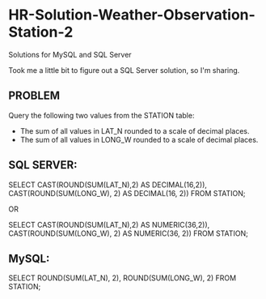 # HR-Solution-Weather-Observation-Station-2
Solutions for MySQL and SQL Server

Took me a little bit to figure out a SQL Server solution, so I'm sharing.

## PROBLEM
Query the following two values from the STATION table:

- The sum of all values in LAT_N rounded to a scale of 
decimal places.
- The sum of all values in LONG_W rounded to a scale of
decimal places.

## SQL SERVER:
SELECT CAST(ROUND(SUM(LAT_N),2) AS DECIMAL(16,2)), CAST(ROUND(SUM(LONG_W), 2) AS DECIMAL(16, 2))
FROM STATION;

OR

SELECT CAST(ROUND(SUM(LAT_N),2) AS NUMERIC(36,2)), CAST(ROUND(SUM(LONG_W), 2) AS NUMERIC(36, 2))
FROM STATION;

## MySQL:
SELECT ROUND(SUM(LAT_N), 2), ROUND(SUM(LONG_W), 2) 
FROM STATION;


